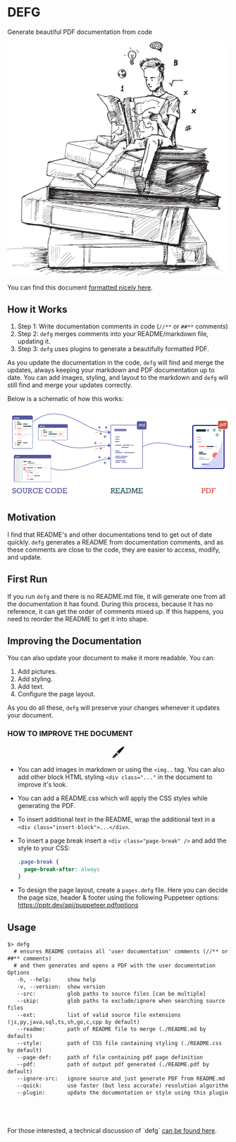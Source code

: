 # DEFG
Generate beautiful PDF documentation from code

![logo](./icon.png)

<div class="insert-block">
You can find this document <a href="https://github.com/theproductiveprogrammer/defg/blob/master/README.pdf">formatted nicely here</a>.
</div>

## How it Works

1. Step 1: Write documentation comments in code (`//**` or `##**` comments)
2. Step 2: `defg` merges comments into your README/markdown file, updating it.
3. Step 3: `defg` uses plugins to generate a beautifully formatted PDF.

As you update the documentation in the code, `defg` will find and merge the
updates, always keeping your markdown and PDF documentation up to date. You can
add images, styling, and layout to the markdown and `defg` will still find and
merge your updates correctly.

<div class="insert-block">

Below is a schematic of how this works:

![schematic](./schematic.png)


</div>

## Motivation

I find that README's and other documentations tend to get out of
date quickly. `defg` generates a README from documentation
comments, and as these comments are close
to the code, they are easier to access, modify, and update.

## First Run

If you run `defg` and there is no README.md file, it will generate one from
all the documentation it has found. During this process, because it has no reference,
it can get the order of comments mixed up. If this happens, you need to reorder
the README to get it into shape.

<div class="page-break"></div>

## Improving the Documentation

You can also update your document to make it more readable. You can:
1. Add pictures.
2. Add styling.
3. Add text.
4. Configure the page layout.

As you do all these, `defg` will preserve your changes whenever it updates your document.

<div class="sidenote">

### HOW TO IMPROVE THE DOCUMENT

<img style="width:32px;display:block;margin:0 auto" src="./edit.png"></img>

- You can add images in markdown or using the `<img..` tag. You can also
  add other block HTML styling `<div class="..."` in the document to improve it's look.
- You can add a README.css which will apply the CSS styles while generating the PDF.

- To insert additional text in the README, wrap the additional text
  in a `<div class="insert-block">...</div>`.

- To insert a page break insert a `<div class="page-break" />` and add the style to your CSS:
  ```css
  .page-break {
    page-break-after: always
  }

- To design the page layout, create a `pages.defg` file. Here you can decide the page
  size, header & footer using the following Puppeteer options: https://pptr.dev/api/puppeteer.pdfoptions

</div>

<div class="page-break"></div>

## Usage
```
$> defg
  # ensures README contains all 'user documentation' comments (//** or ##** comments)
  # and then generates and opens a PDF with the user documentation
Options
   -h, --help:     show help
   -v, --version:  show version
   --src:          glob paths to source files [can be multiple]
   --skip:         glob paths to exclude/ignore when searching source files
   --ext:          list of valid source file extensions (js,py,java,sql,ts,sh,go,c,cpp by default)
   --readme:       path of README file to merge (./README.md by default)
   --style:        path of CSS file containing styling (./README.css by default)
   --page-def:     path of file containing pdf page definition
   --pdf:          path of output pdf generated (./README.pdf by default)
   --ignore-src:   ignore source and just generate PDF from README.md
   --quick:        use faster (but less accurate) resolution algorithm
   --plugin:       update the documentation or style using this plugin
```


<div class="insert-block" style="margin-top: 5em">
For those interested, a technical discussion of `defg` <a href="https://github.com/theproductiveprogrammer/defg/blob/master/ALGO.pdf">can be found here</a>.
</div>